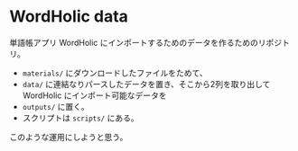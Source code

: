 # WordHolic data

単語帳アプリ WordHolic にインポートするためのデータを作るためのリポジトリ。

- `materials/` にダウンロードしたファイルをためて、
- `data/` に連結なりパースしたデータを置き、そこから2列を取り出して WordHolic にインポート可能なデータを
- `outputs/` に置く。
- スクリプトは `scripts/` にある。

このような運用にしようと思う。